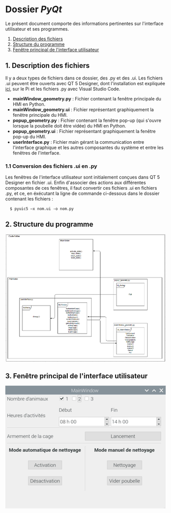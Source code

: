 # Dossier *PyQt*

Le présent document comporte des informations pertinentes sur l'interface utilisateur et ses programmes.

1. [Description des fichiers](#1-description-des-fichiers)
2. [Structure du programme](#2-structure-du-programme)
3. [Fenêtre principal de l'interface utilisateur](#3-fenêtre-principal-de-linterface-utilisateur)

## 1. Description des fichiers

Il y a deux types de fichiers dans ce dossier, des .py et des .ui. Les fichiers .ui peuvent être ouverts avec QT 5 Designer, dont l'installation est expliquée [ici](../../README.md/#321-installation-de-qt-designer), sur le Pi et les fichiers .py avec Visual Studio Code. 

- **mainWindow_geometry.py** : Fichier contenant la fenêtre principale du HMI en Python.
- **mainWindow_geometry.ui** : Fichier représentant graphiquement la fenêtre principale du HMI.
- **popup_geometry.py** : Fichier contenant la fenêtre pop-up (qui s'ouvre lorsque la poubelle doit être vidée) du HMI en Python.
- **popup_geometry.ui** : Fichier représentant graphiquement la fenêtre pop-up du HMI.
- **userInterface.py** : Fichier main gérant la communication entre l'interface graphique et les autres composantes du système et entre les fenêtres de l'interface.

### 1.1 Conversion des fichiers .ui en .py

Les fenêtres de l'interface utilisateur sont initialement conçues dans QT 5 Designer en fichier .ui. Enfin d'associer des actions aux différentes composantes de ces fenêtres, il faut convertir ces fichiers .ui en fichiers .py, et ce, en éxécutant la ligne de commande ci-dessous dans le dossier contenant les fichiers :

```
  $ pyuic5 –x nom.ui -o nom.py 
```

## 2. Structure du programme

<img src="../../Documentation/Images/HierarchieHMI.png">

## 3. Fenêtre principal de l'interface utilisateur

<img src="../../Documentation/Images/HMI.png">
